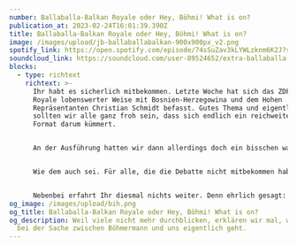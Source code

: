 ```yaml
---
number: Ballaballa-Balkan Royale oder Hey, Böhmi! What is on?
publication_at: 2023-02-24T16:01:39.390Z
title: Ballaballa-Balkan Royale oder Hey, Böhmi! What is on?
image: /images/upload/jb-ballaballabalkan-900x900px_v2.png
spotify_link: https://open.spotify.com/episode/74sSuZav3kLYWLzknm6K2J?si=aa5821cb2daa4439
soundcloud_link: https://soundcloud.com/user-89524652/extra-ballaballa-balkan-royale-oder-hey-bohmi-what-is-on
blocks:
  - type: richtext
    richtext: >-
      Ihr habt es sicherlich mitbekommen. Letzte Woche hat sich das ZDF Magazin
      Royale lobenswerter Weise mit Bosnien-Herzegowina und dem Hohen
      Repräsentanten Christian Schmidt befasst. Gutes Thema und eigentlich
      sollten wir alle ganz froh sein, dass sich endlich ein reichweitenstarkes
      Format darum kümmert.


      An der Ausführung hatten wir dann allerdings doch ein bisschen was zu meckern. Und das löste dann eine ziemlich große Twitter-Debatte aus. Wir sagen, da wurden ein paar Sachen falsch dargestellt, Böhmi sagt nein, und eine ganze Menge Leute, mit denen wir bis dahin nichts zu tun hatten, sagt nun, dass wir serbische Nationalisten sind oder kroatische Nationalisten...nichts ungewöhnliches eigentlich, aber beides auf einmal?


      Wie dem auch sei. Für alle, die die Debatte nicht mitbekommen haben, haben wir sie hier nochmal zusammengefasst. Im Mittelpunkt steht die Frage, wie viel darf ein Format wie das ZDF Magazin Royale eigentlich weglassen und verkürzen? Und ab wann muss das, was dann übrig bleibt, als falsch bezeichnet werden?


      Nebenbei erfahrt Ihr diesmal nichts weiter. Denn ehrlich gesagt: Diese Woche hatten wir für kaum etwas anderes Zeit.
og_image: /images/upload/bih.png
og_title: Ballaballa-Balkan Royale oder Hey, Böhmi! What is on?
og_description: Weil viele nicht mehr durchblicken, erklären wir mal, worum es
  bei der Sache zwischen Böhmermann und uns eigentlich geht.
---
```

